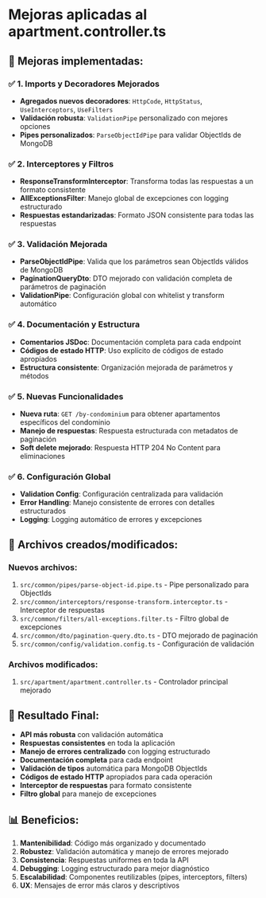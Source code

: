 # Mejoras aplicadas al apartment.controller.ts

## 🔧 Mejoras implementadas:

### ✅ **1. Imports y Decoradores Mejorados**
- **Agregados nuevos decoradores**: `HttpCode`, `HttpStatus`, `UseInterceptors`, `UseFilters`
- **Validación robusta**: `ValidationPipe` personalizado con mejores opciones
- **Pipes personalizados**: `ParseObjectIdPipe` para validar ObjectIds de MongoDB

### ✅ **2. Interceptores y Filtros**
- **ResponseTransformInterceptor**: Transforma todas las respuestas a un formato consistente
- **AllExceptionsFilter**: Manejo global de excepciones con logging estructurado
- **Respuestas estandarizadas**: Formato JSON consistente para todas las respuestas

### ✅ **3. Validación Mejorada**
- **ParseObjectIdPipe**: Valida que los parámetros sean ObjectIds válidos de MongoDB
- **PaginationQueryDto**: DTO mejorado con validación completa de parámetros de paginación
- **ValidationPipe**: Configuración global con whitelist y transform automático

### ✅ **4. Documentación y Estructura**
- **Comentarios JSDoc**: Documentación completa para cada endpoint
- **Códigos de estado HTTP**: Uso explícito de códigos de estado apropiados
- **Estructura consistente**: Organización mejorada de parámetros y métodos

### ✅ **5. Nuevas Funcionalidades**
- **Nueva ruta**: `GET /by-condominium` para obtener apartamentos específicos del condominio
- **Manejo de respuestas**: Respuesta estructurada con metadatos de paginación
- **Soft delete mejorado**: Respuesta HTTP 204 No Content para eliminaciones

### ✅ **6. Configuración Global**
- **Validation Config**: Configuración centralizada para validación
- **Error Handling**: Manejo consistente de errores con detalles estructurados
- **Logging**: Logging automático de errores y excepciones

## 📁 Archivos creados/modificados:

### Nuevos archivos:
1. `src/common/pipes/parse-object-id.pipe.ts` - Pipe personalizado para ObjectIds
2. `src/common/interceptors/response-transform.interceptor.ts` - Interceptor de respuestas
3. `src/common/filters/all-exceptions.filter.ts` - Filtro global de excepciones
4. `src/common/dto/pagination-query.dto.ts` - DTO mejorado de paginación
5. `src/common/config/validation.config.ts` - Configuración de validación

### Archivos modificados:
1. `src/apartment/apartment.controller.ts` - Controlador principal mejorado

## 🔄 Resultado Final:
- **API más robusta** con validación automática
- **Respuestas consistentes** en toda la aplicación
- **Manejo de errores centralizado** con logging estructurado
- **Documentación completa** para cada endpoint
- **Validación de tipos** automática para MongoDB ObjectIds
- **Códigos de estado HTTP** apropiados para cada operación
- **Interceptor de respuestas** para formato consistente
- **Filtro global** para manejo de excepciones

## 📊 Beneficios:
1. **Mantenibilidad**: Código más organizado y documentado
2. **Robustez**: Validación automática y manejo de errores mejorado
3. **Consistencia**: Respuestas uniformes en toda la API
4. **Debugging**: Logging estructurado para mejor diagnóstico
5. **Escalabilidad**: Componentes reutilizables (pipes, interceptors, filters)
6. **UX**: Mensajes de error más claros y descriptivos
